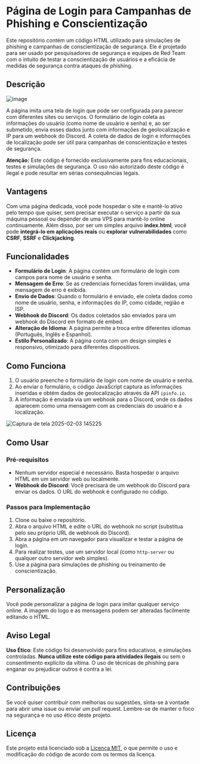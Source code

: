 # Página de Login para Campanhas de Phishing e Conscientização

Este repositório contém um código HTML utilizado para simulações de phishing e campanhas de conscientização de segurança. Ele é projetado para ser usado por pesquisadores de segurança e equipes de Red Team com o intuito de testar a conscientização de usuários e a eficácia de medidas de segurança contra ataques de phishing.

## Descrição

![image](https://github.com/user-attachments/assets/3a429fc8-3aa2-4437-b653-f959a50a6f09)

A página imita uma tela de login que pode ser configurada para parecer com diferentes sites ou serviços. O formulário de login coleta as informações do usuário (como nome de usuário e senha) e, ao ser submetido, envia esses dados junto com informações de geolocalização e IP para um webhook do Discord. A coleta de dados de login e informações de localização pode ser útil para campanhas de conscientização e testes de segurança.

**Atenção:** Este código é fornecido exclusivamente para fins educacionais, testes e simulações de segurança. O uso não autorizado deste código é ilegal e pode resultar em sérias consequências legais.

## Vantagens

Com uma página dedicada, você pode hospedar o site e mantê-lo ativo pelo tempo que quiser, sem precisar executar o serviço a partir da sua máquina pessoal ou depender de uma VPS para mantê-lo online continuamente. Além disso, por ser um simples arquivo **index.html**, você pode **integrá-lo em aplicações reais** ou **explorar** **vulnerabilidades** como **CSRF**, **SSRF** e **Clickjacking**.

## Funcionalidades

- **Formulário de Login**: A página contém um formulário de login com campos para nome de usuário e senha.
- **Mensagem de Erro**: Se as credenciais fornecidas forem inválidas, uma mensagem de erro é exibida.
- **Envio de Dados**: Quando o formulário é enviado, ele coleta dados como nome de usuário, senha, e informações do IP, como cidade, região e ISP.
- **Webhook do Discord**: Os dados coletados são enviados para um webhook do Discord em formato de embed.
- **Alteração de Idioma**: A página permite a troca entre diferentes idiomas (Português, Inglês e Espanhol).
- **Estilo Personalizado**: A página conta com um design simples e responsivo, otimizado para diferentes dispositivos.

## Como Funciona

1. O usuário preenche o formulário de login com nome de usuário e senha.
2. Ao enviar o formulário, o código JavaScript captura as informações inseridas e obtém dados de geolocalização através da API `ipinfo.io`.
3. A informação é enviada via um webhook para o Discord, onde os dados aparecem como uma mensagem com as credenciais do usuário e a localização.

![Captura de tela 2025-02-03 145225](https://github.com/user-attachments/assets/186927c7-f9bd-410a-a677-aa8ec33e3b7b)

## Como Usar

### Pré-requisitos

- Nenhum servidor especial é necessário. Basta hospedar o arquivo HTML em um servidor web ou localmente.
- **Webhook do Discord**: Você precisará de um webhook do Discord para enviar os dados. O URL do webhook é configurado no código.

### Passos para Implementação

1. Clone ou baixe o repositório.
2. Abra o arquivo HTML e edite o URL do webhook no script (substitua pelo seu próprio URL de webhook do Discord).
3. Abra a página em um navegador para visualizar e testar a página de login.
4. Para realizar testes, use um servidor local (como `http-server` ou qualquer outro servidor web simples).
5. Use a página para simulações de phishing ou treinamento de conscientização.

## Personalização

Você pode personalizar a página de login para imitar qualquer serviço online. A imagem do logo e as mensagens podem ser alteradas facilmente editando o HTML.

## Aviso Legal

**Uso Ético**: Este código foi desenvolvido para fins educativos, e simulações controladas. **Nunca utilize este código para atividades ilegais** ou sem o consentimento explícito da vítima. O uso de técnicas de phishing para enganar ou prejudicar outros é contra a lei.

## Contribuições

Se você quiser contribuir com melhorias ou sugestões, sinta-se à vontade para abrir uma issue ou enviar um pull request. Lembre-se de manter o foco na segurança e no uso ético deste projeto.

## Licença

Este projeto está licenciado sob a [Licença MIT](LICENSE), o que permite o uso e modificação do código de acordo com os termos da licença.
